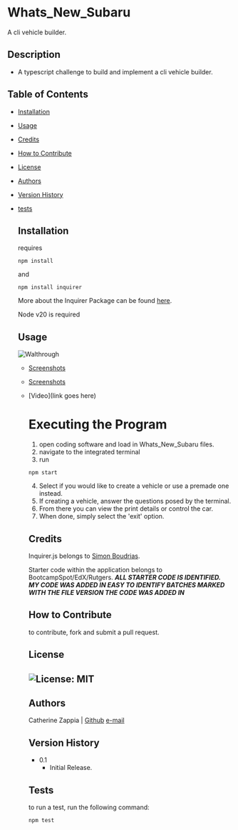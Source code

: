 # Whats_New_Subaru
A cli vehicle builder.

## Description

- A typescript challenge to build and implement a cli vehicle builder.

## Table of Contents

- [Installation](#installation)
- [Usage](#usage)
- [Credits](#credits)
- [How to Contribute](#how-to-contribute)
- [License](#license)
- [Authors](#authors)
- [Version History](#version-history)
- [tests](#tests)

  ## Installation
  requires
  ```
  npm install
  ```
  and
  ```
  npm install inquirer
  ```
  More about the Inquirer Package can be found [here](https://www.npmjs.com/package/inquirer).
  
  Node v20 is required

  ## Usage
  ![Walthrough](Develop/assets/walkthrough.gif)
  - [Screenshots](Develop/assets/terminal.png)
  - [Screenshots](Develop/assets/terminal-2.png)
  - [Video](link goes here)
 
    # Executing the Program
    1. open coding software and load in Whats_New_Subaru files.
    2. navigate to the integrated terminal
    3. run
    ```
    npm start
    ```
    4. Select if you would like to create a vehicle or use a premade one instead.
    5. If creating a vehicle, answer the questions posed by the terminal.
    6. From there you can view the print details or control the car.
    7. When done, simply select the 'exit' option.
   
    ## Credits
       Inquirer.js belongs to [Simon Boudrias](https://www.github.com/SBoudrias).
    
       Starter code within the application belongs to BootcampSpot/EdX/Rutgers.
         ***ALL STARTER CODE IS IDENTIFIED. MY CODE WAS ADDED IN EASY TO IDENTIFY BATCHES MARKED WITH THE FILE VERSION THE CODE WAS ADDED IN***
 
    ## How to Contribute
    to contribute, fork and submit a pull request.

    ## License
    ![License: MIT](https://img.shields.io/badge/License-MIT-yellow.svg)
    ---
    ## Authors
    Catherine Zappia | [Github](https://www.github.com/catzappia)          [e-mail](catherinemzappia@gmail.com)

    ## Version History
    - 0.1
        - Initial Release.

    ## Tests
    to run a test, run the following command:
    ```
    npm test
    ```
    
